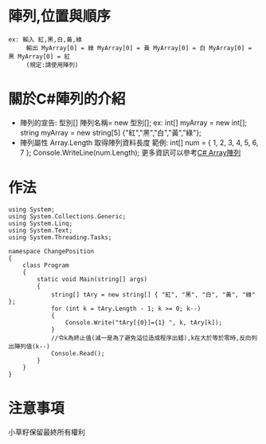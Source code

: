 # 陣列,位置與順序
    ex: 輸入 紅,黑,白,黃,綠
         輸出 MyArray[0] = 綠 MyArray[0] = 黃 MyArray[0] = 白 MyArray[0] = 黑 MyArray[0] = 紅
         (規定:請使用陣列)
# 關於C#陣列的介紹
* 陣列的宣告: 
    型別[] 陣列名稱= new 型別[];
    ex: int[] myArray = new int[];
    string myArray = new string[5] {"紅","黑","白","黃","綠"};
* 陣列屬性
    Array.Length 取得陣列資料長度
    範例:
    int[] num = { 1, 2, 3, 4, 5, 6, 7 };
    Console.WriteLine(num.Length);
更多資訊可以參考[C# Array陣列](https://adon988.logdown.com/posts/1175641-c-array-teaching-notes-using-visual-studio "按下去發現新世界")
# 作法
```
using System;
using System.Collections.Generic;
using System.Linq;
using System.Text;
using System.Threading.Tasks;

namespace ChangePosition
{
    class Program
    {
        static void Main(string[] args)
        {
            string[] tAry = new string[] { "紅", "黑", "白", "黃", "綠" };
            for (int k = tAry.Length - 1; k >= 0; k--)
            {
                Console.Write("tAry[{0}]={1} ", k, tAry[k]);
            }
            //令k為終止值(減一是為了避免溢位造成程序出錯),k在大於等於零時,反向列出陣列值(k--)
            Console.Read();
        }
    }
}
```
# 注意事項
小草籽保留最終所有權利
